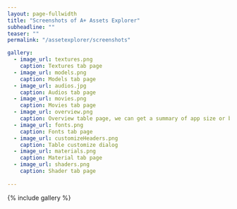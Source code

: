 ```yaml
---
layout: page-fullwidth
title: "Screenshots of A+ Assets Explorer"
subheadline: ""
teaser: ""
permalink: "/assetexplorer/screenshots"

gallery:
  - image_url: textures.png
    caption: Textures tab page 
  - image_url: models.png
    caption: Models tab page
  - image_url: audios.jpg
    caption: Audios tab page
  - image_url: movies.png
    caption: Movies tab page
  - image_url: overview.png
    caption: Overview table page, we can get a summary of app size or build size from this page.
  - image_url: fonts.png
    caption: Fonts tab page
  - image_url: customizeHeaders.png
    caption: Table customize dialog
  - image_url: materials.png
    caption: Material tab page
  - image_url: shaders.png
    caption: Shader tab page
 
---
```


{% include gallery %}